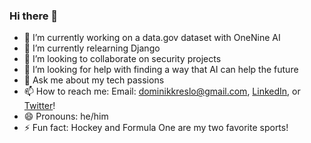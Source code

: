 ### Hi there 👋


- 🔭 I’m currently working on a data.gov dataset with OneNine AI
- 🌱 I’m currently relearning Django
- 👯 I’m looking to collaborate on security projects
- 🤔 I’m looking for help with finding a way that AI can help the future
- 💬 Ask me about my tech passions
- 📫 How to reach me: Email: dominikkreslo@gmail.com, [LinkedIn](https://www.linkedin.com/in/dominikkreslo/), or [Twitter](https://twitter.com/dominikkreslo)!
- 😄 Pronouns: he/him
- ⚡ Fun fact: Hockey and Formula One are my two favorite sports!

